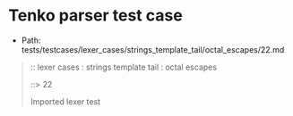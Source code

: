 # Tenko parser test case

- Path: tests/testcases/lexer_cases/strings_template_tail/octal_escapes/22.md

> :: lexer cases : strings template tail : octal escapes
>
> ::> 22
>
> Imported lexer test
>
> <template tail> octal escape unclosed string

## FAIL

## Input

`````js
`${"-->"}\6
`````

## Output

_Note: the whole output block is auto-generated. Manual changes will be overwritten!_

Below follow outputs in four parsing modes: sloppy mode, strict mode script goal, module goal, web compat mode (always sloppy).

Note that the output parts are auto-generated by the test runner to reflect actual result.

### Sloppy mode

Parsed with script goal and as if the code did not start with strict mode header.

`````
throws: Lexer error!
    Unclosed template literal

`${"-->"}\6
        ^^^------- error
`````

### Strict mode

Parsed with script goal but as if it was starting with `"use strict"` at the top.

_Output same as sloppy mode._

### Module goal

Parsed with the module goal.

_Output same as sloppy mode._

### Web compat mode

Parsed in sloppy script mode but with the web compat flag enabled.

_Output same as sloppy mode._
